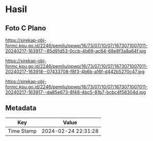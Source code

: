 # Hasil

## Foto C Plano

https://sirekap-obj-formc.kpu.go.id/2246/pemilu/ppwp/16/73/07/10/07/1673071007011-20240217-163917--85d91d53-0ccb-4b69-ac64-68e8f3a8a64f.jpg

https://sirekap-obj-formc.kpu.go.id/2246/pemilu/ppwp/16/73/07/10/07/1673071007011-20240217-163918--07433708-f8f3-4b6b-a16f-d442b5270c47.jpg

https://sirekap-obj-formc.kpu.go.id/2246/pemilu/ppwp/16/73/07/10/07/1673071007011-20240217-163917--da85e673-8f48-4bc5-81b7-bcbc4f58304d.jpg


## Metadata

| Key        | Value               |
| ---------- | ------------------- |
| Time Stamp | 2024-02-24 22:31:28 |



